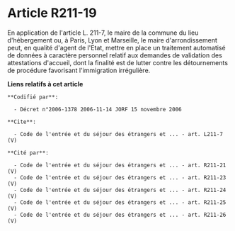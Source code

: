 # Article R211-19

En application de l'article L. 211-7, le maire de la commune du lieu d'hébergement ou, à Paris, Lyon et Marseille, le maire
d'arrondissement peut, en qualité d'agent de l'Etat, mettre en place un traitement automatisé de données à caractère
personnel relatif aux demandes de validation des attestations d'accueil, dont la finalité est de lutter contre les
détournements de procédure favorisant l'immigration irrégulière.

**Liens relatifs à cet article**

	**Codifié par**:

	  - Décret n°2006-1378 2006-11-14 JORF 15 novembre 2006

	**Cite**:

	  - Code de l'entrée et du séjour des étrangers et ... - art. L211-7 (V)

	**Cité par**:

	  - Code de l'entrée et du séjour des étrangers et ... - art. R211-21 (V)
	  - Code de l'entrée et du séjour des étrangers et ... - art. R211-23 (V)
	  - Code de l'entrée et du séjour des étrangers et ... - art. R211-24 (V)
	  - Code de l'entrée et du séjour des étrangers et ... - art. R211-25 (V)
	  - Code de l'entrée et du séjour des étrangers et ... - art. R211-26 (V)

